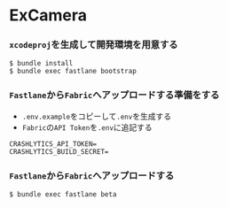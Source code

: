 # ExCamera

### `xcodeproj`を生成して開発環境を用意する

```
$ bundle install
$ bundle exec fastlane bootstrap
```

### `Fastlane`から`Fabric`へアップロードする準備をする

- `.env.example`をコピーして`.env`を生成する
- `Fabric`の`API Token`を`.env`に追記する

```
CRASHLYTICS_API_TOKEN=
CRASHLYTICS_BUILD_SECRET=
```

### `Fastlane`から`Fabric`へアップロードする

```
$ bundle exec fastlane beta
```


